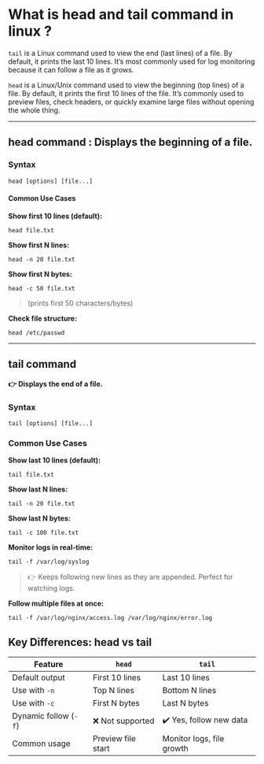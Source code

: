 # What is head and tail command in linux ?
`tail` is a Linux command used to view the end (last lines) of a file.
By default, it prints the last 10 lines.
It’s most commonly used for log monitoring because it can follow a file as it grows.


`head` is a Linux/Unix command used to view the beginning (top lines) of a file.
By default, it prints the first 10 lines of the file.
It’s commonly used to preview files, check headers, or quickly examine large files without opening the whole thing.

---
## head command : Displays the beginning of a file.

### Syntax
```
head [options] [file...]
```
#### Common Use Cases

**Show first 10 lines (default):**
```
head file.txt
```

**Show first N lines:**
```
head -n 20 file.txt
```

**Show first N bytes:**
```
head -c 50 file.txt
```
> (prints first 50 characters/bytes)

**Check file structure:**
```
head /etc/passwd
```

---
## tail command

**👉 Displays the end of a file.**

### Syntax
```
tail [options] [file...]
```
### Common Use Cases

**Show last 10 lines (default):**
```
tail file.txt
```

**Show last N lines:**
```
tail -n 20 file.txt
```

**Show last N bytes:**
```
tail -c 100 file.txt
```

**Monitor logs in real-time:**
```
tail -f /var/log/syslog
```
> 👉 Keeps following new lines as they are appended. Perfect for watching logs.

**Follow multiple files at once:**
```
tail -f /var/log/nginx/access.log /var/log/nginx/error.log
```

## Key Differences: head vs tail

| Feature               | `head`             | `tail`                    |
| --------------------- | ------------------ | ------------------------- |
| Default output        | First 10 lines     | Last 10 lines             |
| Use with `-n`         | Top N lines        | Bottom N lines            |
| Use with `-c`         | First N bytes      | Last N bytes              |
| Dynamic follow (`-f`) | ❌ Not supported    | ✔️ Yes, follow new data   |
| Common usage          | Preview file start | Monitor logs, file growth |
